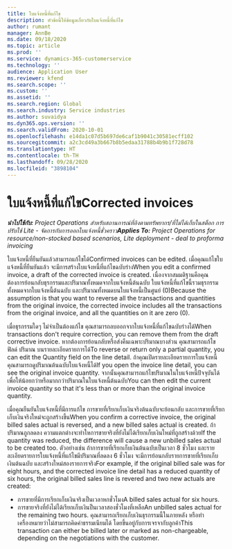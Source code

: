 ```yaml
---
title: ใบแจ้งหนี้ที่แก้ไข
description: หัวข้อนี้ให้ข้อมูลเกี่ยวกับใบแจ้งหนี้ที่แก้ไข
author: rumant
manager: AnnBe
ms.date: 09/18/2020
ms.topic: article
ms.prod: ''
ms.service: dynamics-365-customerservice
ms.technology: ''
audience: Application User
ms.reviewer: kfend
ms.search.scope: ''
ms.custom: ''
ms.assetid: ''
ms.search.region: Global
ms.search.industry: Service industries
ms.author: suvaidya
ms.dyn365.ops.version: ''
ms.search.validFrom: 2020-10-01
ms.openlocfilehash: e14da1c07d5b697de6caf1b9041c30581ecff102
ms.sourcegitcommit: a2c3cd49a3b667b8b5edaa31788b4b9b1f728d78
ms.translationtype: HT
ms.contentlocale: th-TH
ms.lasthandoff: 09/28/2020
ms.locfileid: "3898104"
---
```

# <a name="corrected-invoices"></a><span data-ttu-id="0be3f-103">ใบแจ้งหนี้ที่แก้ไข</span><span class="sxs-lookup"><span data-stu-id="0be3f-103">Corrected invoices</span></span>

<span data-ttu-id="0be3f-104">_**นำไปใช้กับ:** Project Operations สำหรับสถานการณ์ที่อิงตามทรัพยากร/ที่ไม่ได้เก็บในสต็อก การปรับใช้ Lite - จัดการกับการออกใบแจ้งหนี้ชั่วคราว_</span><span class="sxs-lookup"><span data-stu-id="0be3f-104">_**Applies To:** Project Operations for resource/non-stocked based scenarios, Lite deployment - deal to proforma invoicing_</span></span>

<span data-ttu-id="0be3f-105">ใบแจ้งหนี้ที่ยืนยันแล้วสามารถแก้ไขได้</span><span class="sxs-lookup"><span data-stu-id="0be3f-105">Confirmed invoices can be edited.</span></span> <span data-ttu-id="0be3f-106">เมื่อคุณแก้ไขใบแจ้งหนี้ที่ยืนยันแล้ว จะมีการสร้างใบแจ้งหนี้ที่แก้ไขฉบับร่าง</span><span class="sxs-lookup"><span data-stu-id="0be3f-106">When you edit a confirmed invoice, a draft of the corrected invoice is created.</span></span> <span data-ttu-id="0be3f-107">เนื่องจากสมมติฐานคือคุณต้องการย้อนกลับธุรกรรมและปริมาณทั้งหมดจากใบแจ้งหนี้ต้นฉบับ ใบแจ้งหนี้ที่แก้ไขนี้รวมธุรกรรมทั้งหมดจากใบแจ้งหนี้ต้นฉบับ และปริมาณทั้งหมดบนใบแจ้งหนี้เป็นศูนย์ (0)</span><span class="sxs-lookup"><span data-stu-id="0be3f-107">Because the assumption is that you want to reverse all the transactions and quantities from the original invoice, the corrected invoice includes all the transactions from the original invoice, and all the quantities on it are zero (0).</span></span>

<span data-ttu-id="0be3f-108">เมื่อธุรกรรมใดๆ ไม่จำเป็นต้องแก้ไข คุณสามารถลบออกจากใบแจ้งหนี้ที่แก้ไขฉบับร่างได้</span><span class="sxs-lookup"><span data-stu-id="0be3f-108">When transactions don't require correction, you can remove them from the draft corrective invoice.</span></span> <span data-ttu-id="0be3f-109">หากต้องการย้อนกลับหรือส่งคืนเฉพาะปริมาณบางส่วน คุณสามารถแก้ไขฟิลด์ ปริมาณ บนรายละเอียดรายการได้</span><span class="sxs-lookup"><span data-stu-id="0be3f-109">To reverse or return only a partial quantity, you can edit the Quantity field on the line detail.</span></span> <span data-ttu-id="0be3f-110">ถ้าคุณเปิดรายละเอียดรายการใบแจ้งหนี้ คุณสามารถดูปริมาณต้นฉบับใบแจ้งหนี้ได้</span><span class="sxs-lookup"><span data-stu-id="0be3f-110">If you open the invoice line detail, you can see the original invoice quantity.</span></span> <span data-ttu-id="0be3f-111">จากนั้นคุณสามารถแก้ไขปริมาณในใบแจ้งหนี้ปัจจุบันได้ เพื่อให้น้อยกว่าหรือมากกว่าปริมาณในใบแจ้งหนี้ต้นฉบับ</span><span class="sxs-lookup"><span data-stu-id="0be3f-111">You can then edit the current invoice quantity so that it's less than or more than the original invoice quantity.</span></span>

<span data-ttu-id="0be3f-112">เมื่อคุณยืนยันใบแจ้งหนี้ที่มีการแก้ไข การขายที่เรียกเก็บเงินจริงต้นฉบับจะย้อนกลับ และการขายที่เรียกเก็บเงินจริงใหม่จะถูกสร้างขึ้น</span><span class="sxs-lookup"><span data-stu-id="0be3f-112">When you confirm a corrective invoice, the original billed sales actual is reversed, and a new billed sales actual is created.</span></span> <span data-ttu-id="0be3f-113">ถ้าปริมาณถูกลดลง ความแตกต่างจะทำใหการขายจริงที่ยังไม่ได้เรียกเก็บเงินใหม่ที่ถูกสร้างด้วย</span><span class="sxs-lookup"><span data-stu-id="0be3f-113">If the quantity was reduced, the difference will cause a new unbilled sales actual to be created too.</span></span> <span data-ttu-id="0be3f-114">ตัวอย่างเช่น ถ้าการขายที่เรียกเก็บเงินต้นฉบับเป็นเวลา 8 ชั่วโมง และรายละเอียดรายการใบแจ้งหนี้ที่แก้ไขมีปริมาณที่ลดลง 6 ชั่วโมง จะมีการย้อนกลับรายการขายที่เรียกเก็บเงินต้นฉบับ และสร้างใหม่สองรายการจริง</span><span class="sxs-lookup"><span data-stu-id="0be3f-114">For example, if the original billed sale was for eight hours, and the corrected invoice line detail has a reduced quantity of six hours, the original billed sales line is revered and two new actuals are created:</span></span>

- <span data-ttu-id="0be3f-115">การขายที่มีการเรียกเก็บเงินจริงเป็นเวลาหกชั่วโมง</span><span class="sxs-lookup"><span data-stu-id="0be3f-115">A billed sales actual for six hours.</span></span>
- <span data-ttu-id="0be3f-116">การขายจริงที่ยังไม่ได้เรียกเก็บเงินป็นเวลาสองชั่วโมงที่เหลือ</span><span class="sxs-lookup"><span data-stu-id="0be3f-116">An unbilled sales actual for the remaining two hours.</span></span> <span data-ttu-id="0be3f-117">คุณสามารถเรียกเก็บเงินธุรกรรมนี้ในภายหลัง หรือทำเครื่องหมายว่าไม่สามารถคิดค่าธรรมเนียมได้ โดยขึ้นอยู่กับการเจรจากับลูกค้า</span><span class="sxs-lookup"><span data-stu-id="0be3f-117">This transaction can either be billed later or marked as non-chargeable, depending on the negotiations with the customer.</span></span>
